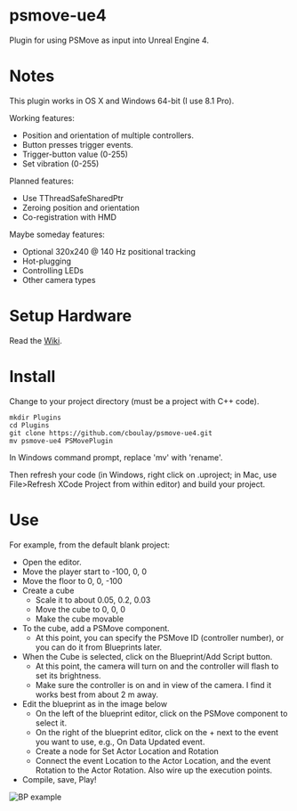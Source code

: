 # psmove-ue4

Plugin for using PSMove as input into Unreal Engine 4.

# Notes

This plugin works in OS X and Windows 64-bit (I use 8.1 Pro).

Working features:

- Position and orientation of multiple controllers.
- Button presses trigger events.
- Trigger-button value (0-255)
- Set vibration (0-255)

Planned features:

- Use TThreadSafeSharedPtr
- Zeroing position and orientation
- Co-registration with HMD

Maybe someday features:

- Optional 320x240 @ 140 Hz positional tracking
- Hot-plugging
- Controlling LEDs
- Other camera types

# Setup Hardware

Read the [Wiki](https://github.com/cboulay/psmove-ue4/wiki).

# Install

Change to your project directory (must be a project with C++ code).

```
mkdir Plugins
cd Plugins
git clone https://github.com/cboulay/psmove-ue4.git
mv psmove-ue4 PSMovePlugin
```

In Windows command prompt, replace 'mv' with 'rename'.

Then refresh your code (in Windows, right click on .uproject; in Mac, use File>Refresh XCode Project from within editor) and build your project.

# Use

For example, from the default blank project:

* Open the editor.
* Move the player start to -100, 0, 0
* Move the floor to 0, 0, -100 
* Create a cube
    * Scale it to about 0.05, 0.2, 0.03
    * Move the cube to 0, 0, 0
    * Make the cube movable
* To the cube, add a PSMove component.
    * At this point, you can specify the PSMove ID (controller number), or you can do it from Blueprints later.
* When the Cube is selected, click on the Blueprint/Add Script button.
    * At this point, the camera will turn on and the controller will flash to set its brightness.
    * Make sure the controller is on and in view of the camera. I find it works best from about 2 m away.
* Edit the blueprint as in the image below
    * On the left of the blueprint editor, click on the PSMove component to select it.
    * On the right of the blueprint editor, click on the + next to the event you want to use, e.g., On Data Updated event.
    * Create a node for Set Actor Location and Rotation
    * Connect the event Location to the Actor Location, and the event Rotation to the Actor Rotation. Also wire up the execution points.
* Compile, save, Play!

![BP example](https://github.com/cboulay/psmove-ue4/blob/master/wiki_pics/bp.png)